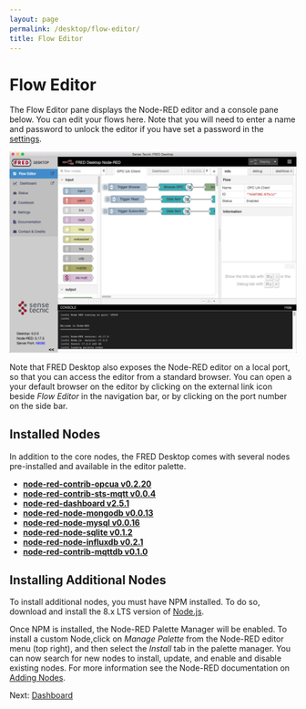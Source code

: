 ```yaml
---
layout: page
permalink: /desktop/flow-editor/
title: Flow Editor
---
```

# Flow Editor

The Flow Editor pane displays the Node-RED editor and a console pane below.  You can edit your flows here.  Note that you will need to enter a name and password to unlock the editor if you have set a password in the [settings](/desktop/settings).

![desktop-flow-editor.png](/assets/images/desktop-flow-editor.png)

Note that FRED Desktop also exposes the Node-RED editor on a local port, so that you can access the editor from a
standard browser.  You can open a your default browser on the editor by clicking on the external link icon beside *Flow Editor* in the navigation bar, or by clicking on the port number on the side bar.

## Installed Nodes

In addition to the core nodes, the FRED Desktop comes with several nodes pre-installed and available in the editor palette.

* **[node-red-contrib-opcua v0.2.20](https://flows.nodered.org/node/node-red-contrib-opcua)** 
* **[node-red-contrib-sts-mqtt v0.0.4](https://flows.nodered.org/node/node-red-contrib-sts-mqtt)**
* **[node-red-dashboard v2.5.1](https://flows.nodered.org/node/node-red-dashboard)** 
* **[node-red-node-mongodb v0.0.13](https://flows.nodered.org/node/node-red-node-mongodb)**
* **[node-red-node-mysql v0.0.16](https://flows.nodered.org/node/node-red-node-mysql)**
* **[node-red-node-sqlite v0.1.2](https://flows.nodered.org/node/node-red-node-sqlite)**
* **[node-red-node-influxdb v0.2.1](https://flows.nodered.org/node/node-red-contrib-influxdb)**
* **[node-red-contrib-mqttdb v0.1.0](https://flows.nodered.org/node/node-red-contrib-mqttdb)**

## Installing Additional Nodes

To install additional nodes, you must have NPM installed.  To do so, download and install the 8.x LTS version of [Node.js](https://nodejs.org/en/).

Once NPM is installed, the Node-RED Palette Manager will be enabled.  To install a custom Node,click on _Manage Palette_ from the Node-RED editor menu (top right), and then select the *Install* tab in the palette manager. You can now search for new nodes to install, update, and enable and disable existing nodes.  For more information see the Node-RED documentation on [Adding Nodes](https://nodered.org/docs/getting-started/adding-nodes).

Next: [Dashboard](/desktop/dashboard)